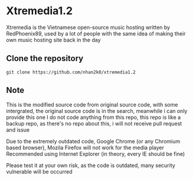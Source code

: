 # Xtremedia1.2
Xtremedia is the Vietnamese open-source music hosting written by RedPhoenix89, used by a lot of people with the same idea of making their own music hosting site back in the day

## Clone the repository
```
git clone https://github.com/nhan2k0/xtremedia1.2
```
## Note
This is the modified source code from original source code, with some intergrated, the original source code is in the search, meanwhile i can only provide this one
I do not code anything from this repo, this repo is like a backup repo, as there's no repo about this, i will not receive pull request and issue

Due to the extremely outdated code, Google Chrome (or any Chromium based browser), Mozila Firefox will not work for the media player
Recommended using Internet Explorer (in theory, every IE should be fine)

Please test it at your own risk, as the code is outdated, many security vulnerable will be occurred


